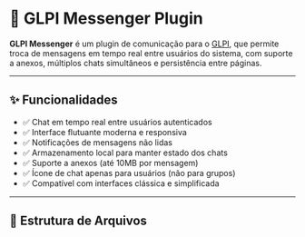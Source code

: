# 💬 GLPI Messenger Plugin

**GLPI Messenger** é um plugin de comunicação para o [GLPI](https://glpi-project.org), que permite troca de mensagens em tempo real entre usuários do sistema, com suporte a anexos, múltiplos chats simultâneos e persistência entre páginas.

---

## ✨ Funcionalidades

- ✅ Chat em tempo real entre usuários autenticados
- ✅ Interface flutuante moderna e responsiva
- ✅ Notificações de mensagens não lidas
- ✅ Armazenamento local para manter estado dos chats
- ✅ Suporte a anexos (até 10MB por mensagem)
- ✅ Ícone de chat apenas para usuários (não para grupos)
- ✅ Compatível com interfaces clássica e simplificada

---

## 📁 Estrutura de Arquivos

